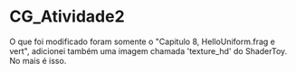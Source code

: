 # CG_Atividade2
O que foi modificado foram somente o "Capitulo 8, HelloUniform.frag e vert", adicionei também uma imagem chamada 'texture_hd' do ShaderToy. No mais é isso.
